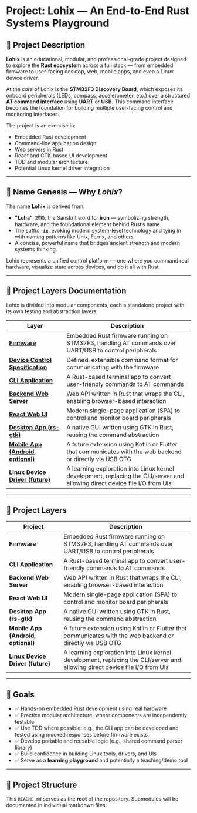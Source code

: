 # Project: **Lohix** — An End-to-End Rust Systems Playground

## 📌 Project Description

**Lohix** is an educational, modular, and professional-grade project designed to explore the **Rust ecosystem** across a full stack — from embedded firmware to user-facing desktop, web, mobile apps, and even a Linux device driver.

At the core of Lohix is the **STM32F3 Discovery Board**, which exposes its onboard peripherals (LEDs, compass, accelerometer, etc.) over a structured **AT command interface** using **UART** or **USB**. This command interface becomes the foundation for building multiple user-facing control and monitoring interfaces.

The project is an exercise in:

- Embedded Rust development
- Command-line application design
- Web servers in Rust
- React and GTK-based UI development
- TDD and modular architecture
- Potential Linux kernel driver integration

---

## 🌱 Name Genesis — Why _Lohix_?

The name **Lohix** is derived from:

- **"Loha"** (लोह), the Sanskrit word for **iron** — symbolizing strength, hardware, and the foundational element behind Rust’s name.
- The suffix **`-ix`**, evoking modern system-level technology and tying in with naming patterns like Unix, Ferrix, and others.
- A concise, powerful name that bridges ancient strength and modern systems thinking.

Lohix represents a unified control platform — one where you command real hardware, visualize state across devices, and do it all with Rust.

---

## 🤩 Project Layers Documentation

Lohix is divided into modular components, each a standalone project with its own testing and abstraction layers.

| Layer                                                        | Description                                                                                                                 |
| ------------------------------------------------------------ | --------------------------------------------------------------------------------------------------------------------------- |
| [**Firmware**](./docs/firmware.md)                           | Embedded Rust firmware running on STM32F3, handling AT commands over UART/USB to control peripherals                        |
| [**Device Control Specification**](./docs/device-control.md) | Defined, extensible command format for communicating with the firmware                                                      |
| [**CLI Application**](./docs/cli-tool.md)                    | A Rust-based terminal app to convert user-friendly commands to AT commands                                                  |
| [**Backend Web Server**](./docs/web-server.md)               | Web API written in Rust that wraps the CLI, enabling browser-based interaction                                              |
| [**React Web UI**](./docs/web-ui.md)                         | Modern single-page application (SPA) to control and monitor board peripherals                                               |
| [**Desktop App (rs-gtk)**](./docs/gtk-app.md)                | A native GUI written using GTK in Rust, reusing the command abstraction                                                     |
| [**Mobile App (Android, optional)**](./docs/mobile.md)       | A future extension using Kotlin or Flutter that communicates with the web backend or directly via USB OTG                   |
| [**Linux Device Driver (future)**](./docs/linux-driver.md)   | A learning exploration into Linux kernel development, replacing the CLI/server and allowing direct device file I/O from UIs |

---

## 🤩 Project Layers

| Project                            | Description                                                                                                                 |
| ---------------------------------- | --------------------------------------------------------------------------------------------------------------------------- |
| **Firmware**                       | Embedded Rust firmware running on STM32F3, handling AT commands over UART/USB to control peripherals                        |
| **CLI Application**                | A Rust-based terminal app to convert user-friendly commands to AT commands                                                  |
| **Backend Web Server**             | Web API written in Rust that wraps the CLI, enabling browser-based interaction                                              |
| **React Web UI**                   | Modern single-page application (SPA) to control and monitor board peripherals                                               |
| **Desktop App (rs-gtk)**           | A native GUI written using GTK in Rust, reusing the command abstraction                                                     |
| **Mobile App (Android, optional)** | A future extension using Kotlin or Flutter that communicates with the web backend or directly via USB OTG                   |
| **Linux Device Driver (future)**   | A learning exploration into Linux kernel development, replacing the CLI/server and allowing direct device file I/O from UIs |

---

## 💠 Goals

- ✅ Hands-on embedded Rust development using real hardware
- ✅ Practice modular architecture, where components are independently testable
- ✅ Use TDD where possible: e.g., the CLI app can be developed and tested using mocked responses before firmware exists
- ✅ Develop portable and reusable logic (e.g., shared command parser library)
- ✅ Build confidence in building Linux tools, drivers, and UIs
- ✅ Serve as a **learning playground** and potentially a teaching/demo tool

---

## 🔧 Project Structure

This `README.md` serves as the **root** of the repository. Submodules will be documented in individual markdown files:
